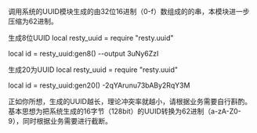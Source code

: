 调用系统的UUID模块生成的由32位16进制（0-f）数组成的的串，本模块进一步压缩为62进制。

生成8位UUID
local resty_uuid = require "resty.uuid" 

local id =  resty_uuid:gen8()   --output 3uNy6ZzI


生成20为UUID
local resty_uuid = require "resty.uuid" 

local id =  resty_uuid:gen20() -2qYArunu73bABy2RqY3M

正如你所想，生成的UUID越长，理论冲突率就越小，请根据业务需要自行斟酌。
基本思想为把系统生成的16字节（128bit）的UUID转换为62进制（a-zA-Z0-9），同时根据业务需要进行截断。

